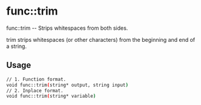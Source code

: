 # func::trim
func::trim -- Strips whitespaces from both sides.

trim strips whitespaces (or other characters) from the beginning and end of a
string.

## Usage
```sh
// 1. Function format.
void func::trim(string* output, string input)
// 2. Inplace format.
void func::trim(string* variable)
```
